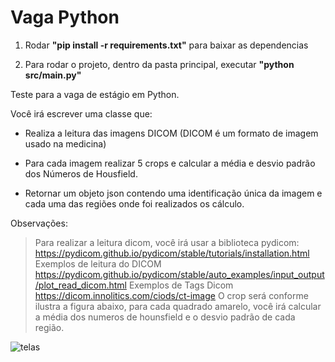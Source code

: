 
# Vaga Python

1.  Rodar **"pip install -r requirements.txt"** para baixar as dependencias

2. Para rodar o projeto, dentro da pasta principal, executar **"python src/main.py"**

Teste para a vaga de estágio em Python.

Você irá escrever uma classe que:
 - Realiza a leitura das imagens DICOM (DICOM é um formato de imagem usado na medicina)

 - Para cada imagem realizar 5 crops e calcular a média e desvio padrão dos Números de Housfield.

 - Retornar um objeto json contendo uma identificação única da imagem e cada uma  das regiões onde foi realizados os cálculo.

Observações: 
> Para realizar a leitura dicom, você irá usar a biblioteca pydicom:
https://pydicom.github.io/pydicom/stable/tutorials/installation.html
> Exemplos de leitura do DICOM
https://pydicom.github.io/pydicom/stable/auto_examples/input_output/plot_read_dicom.html
> Exemplos de Tags Dicom 
https://dicom.innolitics.com/ciods/ct-image
> O crop será conforme ilustra a figura abaixo, para cada quadrado amarelo, você irá calcular a média dos numeros de hounsfield e o desvio padrão de cada região.

![telas](https://raw.githubusercontent.com/safetyrad/vagapython/main/sample.png)
